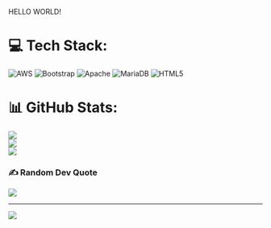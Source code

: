 HELLO WORLD!


# 💻 Tech Stack:
![AWS](https://img.shields.io/badge/AWS-%23FF9900.svg?style=for-the-badge&logo=amazon-aws&logoColor=white) ![Bootstrap](https://img.shields.io/badge/bootstrap-%238511FA.svg?style=for-the-badge&logo=bootstrap&logoColor=white) ![Apache](https://img.shields.io/badge/apache-%23D42029.svg?style=for-the-badge&logo=apache&logoColor=white) ![MariaDB](https://img.shields.io/badge/MariaDB-003545?style=for-the-badge&logo=mariadb&logoColor=white) ![HTML5](https://img.shields.io/badge/html5-%23E34F26.svg?style=for-the-badge&logo=html5&logoColor=white)
# 📊 GitHub Stats:
![](https://github-readme-stats.vercel.app/api?username=manggalaxd&theme=blue_navy&hide_border=false&include_all_commits=false&count_private=false)<br/>
![](https://nirzak-streak-stats.vercel.app/?user=manggalaxd&theme=blue_navy&hide_border=false)<br/>
![](https://github-readme-stats.vercel.app/api/top-langs/?username=manggalaxd&theme=blue_navy&hide_border=false&include_all_commits=false&count_private=false&layout=compact)

### ✍️ Random Dev Quote
![](https://quotes-github-readme.vercel.app/api?type=horizontal&theme=radical)

---
[![](https://visitcount.itsvg.in/api?id=manggalaxd&icon=0&color=0)](https://visitcount.itsvg.in)

<!-- Proudly created with GPRM ( https://gprm.itsvg.in ) -->
